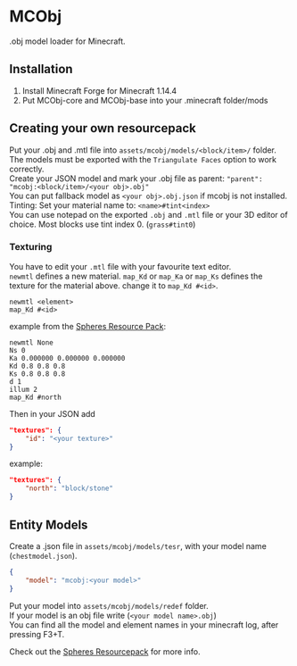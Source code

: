 # MCObj
.obj model loader for Minecraft.

## Installation
1. Install Minecraft Forge for Minecraft 1.14.4  
2. Put MCObj-core and MCObj-base into your .minecraft folder/mods

## Creating your own resourcepack
Put your .obj and .mtl file into `assets/mcobj/models/<block/item>/` folder.  
The models must be exported with the `Triangulate Faces` option to work correctly.  
Create your JSON model and mark your .obj file as parent:
`"parent": "mcobj:<block/item>/<your obj>.obj"`  
You can put fallback model as `<your obj>.obj.json` if mcobj is not installed.  
Tinting:
Set your material name to: `<name>#tint<index>`  
You can use notepad on the exported `.obj` and `.mtl` file or your 3D editor of choice.
Most blocks use tint index 0. (`grass#tint0`)

### Texturing
You have to edit your `.mtl` file with your favourite text editor.  
`newmtl` defines a new material.
`map_Kd` or `map_Ka` or `map_Ks` defines the texture for the material above.
change it to `map_Kd #<id>`.  
```
newmtl <element>
map_Kd #<id>
```
example from the [Spheres Resource Pack](https://github.com/tom5454/MCObj/raw/master/spheres.zip):  
```
newmtl None
Ns 0
Ka 0.000000 0.000000 0.000000
Kd 0.8 0.8 0.8
Ks 0.8 0.8 0.8
d 1
illum 2
map_Kd #north
```
Then in your JSON add  
```json  
"textures": {  
	"id": "<your texture>"  
}  
```  
example:
```json  
"textures": {  
	"north": "block/stone"  
}  
```  

## Entity Models
Create a .json file in `assets/mcobj/models/tesr`, with your model name (`chestmodel.json`).  
```json
{  
	"model": "mcobj:<your model>"  
}  
```  
Put your model into `assets/mcobj/models/redef` folder.  
If your model is an obj file write (`<your model name>.obj`)  
You can find all the model and element names in your minecraft log, after pressing F3+T.  
  
Check out the [Spheres Resourcepack](https://github.com/tom5454/MCObj/raw/master/spheres.zip) for more info.